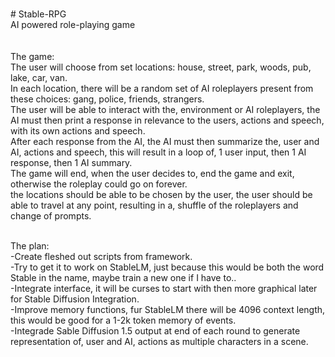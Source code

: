 <br># Stable-RPG
<br>AI powered role-playing game
<br>
<br>
<br>The game:
<br>The user will choose from set locations: house, street, park, woods, pub, lake, car, van.
<br>In each location, there will be a random set of AI roleplayers present from these choices: gang, police, friends, strangers.
<br>The user will be able to interact with the, environment or AI roleplayers, the AI must then print a response in relevance to the users, actions and speech, with its own actions and speech.
<br>After each response from the AI, the AI must then summarize the, user and AI, actions and speech, this will result in a loop of, 1 user input, then 1 AI response, then 1 AI summary.
<br>The game will end, when the user decides to, end the game and exit, otherwise the roleplay could go on forever.
<br>the locations should be able to be chosen by the user, the user should be able to travel at any point, resulting in a, shuffle of the roleplayers and change of prompts.

<br>The plan:
<br>-Create fleshed out scripts from framework.
<br>-Try to get it to work on StableLM, just because this would be both the word Stable in the name, maybe train a new one if I have to..
<br>-Integrate interface, it will be curses to start with then more graphical later for Stable Diffusion Integration.
<br>-Improve memory functions, fur StableLM there will be 4096 context length, this would be good for a 1-2k token memory of events.
<br>-Integrade Sable Diffusion 1.5 output at end of each round to generate representation of, user and AI, actions as multiple characters in a scene.
<br>
<br>
